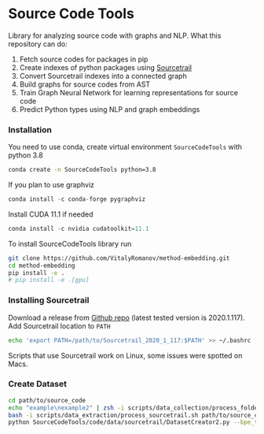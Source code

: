 # Source Code Tools
Library for analyzing source code with graphs and NLP. What this repository can do:

1. Fetch source codes for packages in pip
2. Create indexes of python packages using [Sourcetrail](https://www.sourcetrail.com)
3. Convert Sourcetrail indexes into a connected graph
4. Build graphs for source codes from AST
5. Train Graph Neural Network for learning representations for source code
6. Predict Python types using NLP and graph embeddings

### Installation

You need to use conda, create virtual environment `SourceCodeTools` with python 3.8
```bash
conda create -n SourceCodeTools python=3.8
```

If you plan to use graphviz
```python
conda install -c conda-forge pygraphviz
```

Install CUDA 11.1 if needed
```python
conda install -c nvidia cudatoolkit=11.1
```

To install SourceCodeTools library run
```bash
git clone https://github.com/VitalyRomanov/method-embedding.git
cd method-embedding
pip install -e .
# pip install -e .[gpu]
```

### Installing Sourcetrail
Download a release from [Github repo](https://github.com/CoatiSoftware/Sourcetrail/releases) (latest tested version is 2020.1.117). Add Sourcetrail location to `PATH`
```bash
echo 'export PATH=/path/to/Sourcetrail_2020_1_117:$PATH' >> ~/.bashrc
```
Scripts that use Sourcetrail work on Linux, some issues were spotted on Macs. 

### Create Dataset
```bash
cd path/to/source_code
echo "example\nexample2" | zsh -i scripts/data_collection/process_folders.sh
bash -i scripts/data_extraction/process_sourcetrail.sh path/to/source_code
python SourceCodeTools/code/data/sourcetrail/DatasetCreator2.py --bpe_tokenizer sentencepiece_bpe.model --track_offsets --do_extraction path/to/source_code path/to/graph
```